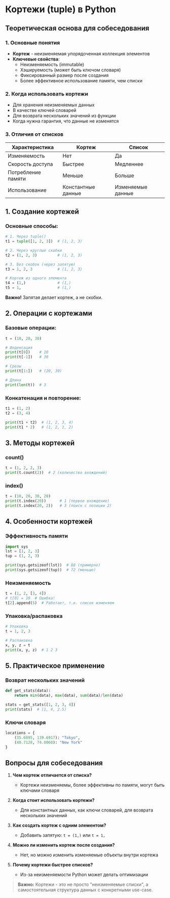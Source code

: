 # Кортежи (tuple) в Python

## Теоретическая основа для собеседования

### 1. Основные понятия
- **Кортеж** - неизменяемая упорядоченная коллекция элементов
- **Ключевые свойства**:
  - Неизменяемость (immutable)
  - Хэшируемость (может быть ключом словаря)
  - Фиксированный размер после создания
  - Более эффективное использование памяти, чем списки

### 2. Когда использовать кортежи
- Для хранения неизменяемых данных
- В качестве ключей словарей
- Для возврата нескольких значений из функции
- Когда нужна гарантия, что данные не изменятся

### 3. Отличия от списков
| Характеристика       | Кортеж            | Список           |
|----------------------|-------------------|------------------|
| Изменяемость         | Нет               | Да               |
| Скорость доступа     | Быстрее           | Медленнее        |
| Потребление памяти   | Меньше            | Больше           |
| Использование        | Константные данные | Изменяемые данные|

## 1. Создание кортежей

### Основные способы:
```python
# 1. Через tuple()
t1 = tuple([1, 2, 3])  # (1, 2, 3)

# 2. Через круглые скобки
t2 = (1, 2, 3)         # (1, 2, 3)

# 3. Без скобок (через запятую)
t3 = 1, 2, 3           # (1, 2, 3)

# Кортеж из одного элемента
t4 = (1,)              # (1,)
t5 = 1,                # (1,)
```

**Важно!** Запятая делает кортеж, а не скобки.

## 2. Операции с кортежами

### Базовые операции:
```python
t = (10, 20, 30)

# Индексация
print(t[0])    # 10
print(t[-1])   # 30

# Срезы
print(t[1:])   # (20, 30)

# Длина
print(len(t))  # 3
```

### Конкатенация и повторение:
```python
t1 = (1, 2)
t2 = (3, 4)

print(t1 + t2)  # (1, 2, 3, 4)
print(t1 * 2)   # (1, 2, 1, 2)
```

## 3. Методы кортежей

### count()
```python
t = (1, 2, 2, 3)
print(t.count(2))  # 2 (количество вхождений)
```

### index()
```python
t = (10, 20, 30, 20)
print(t.index(20))      # 1 (первое вхождение)
print(t.index(20, 2))   # 3 (поиск с позиции 2)
```

## 4. Особенности кортежей

### Эффективность памяти
```python
import sys
lst = [1, 2, 3]
tup = (1, 2, 3)

print(sys.getsizeof(lst))  # 88 (примерно)
print(sys.getsizeof(tup))  # 72 (меньше)
```

### Неизменяемость
```python
t = (1, 2, [3, 4])
# t[0] = 10  # Ошибка!
t[2].append(5)  # Работает, т.к. список изменяем
```

### Упаковка/распаковка
```python
# Упаковка
t = 1, 2, 3

# Распаковка
x, y, z = t
print(x, y, z)  # 1 2 3
```

## 5. Практическое применение

### Возврат нескольких значений
```python
def get_stats(data):
    return min(data), max(data), sum(data)/len(data)

stats = get_stats([1, 2, 3, 4])
print(stats)  # (1, 4, 2.5)
```

### Ключи словаря
```python
locations = {
    (35.6895, 139.6917): "Tokyo",
    (40.7128, 74.0060): "New York"
}
```

## Вопросы для собеседования

1. **Чем кортеж отличается от списка?**
   - Кортежи неизменяемы, более эффективны по памяти, могут быть ключами словаря

2. **Когда стоит использовать кортежи?**
   - Для константных данных, как ключи словарей, для возврата нескольких значений

3. **Как создать кортеж с одним элементом?**
   - Добавить запятую: `t = (1,)` или `t = 1,`

4. **Можно ли изменить кортеж после создания?**
   - Нет, но можно изменить изменяемые объекты внутри кортежа

5. **Почему кортежи быстрее списков?**
   - Из-за неизменяемости Python может делать оптимизации

> **Важно:** Кортежи - это не просто "неизменяемые списки", а самостоятельная структура данных с конкретными use-case.